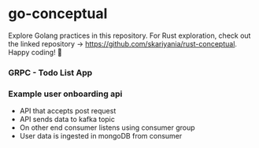 # go-conceptual
Explore Golang practices in this repository. For Rust exploration, check out the linked repository -> https://github.com/skariyania/rust-conceptual. Happy coding! 🚀

### GRPC - Todo List App


### Example user onboarding api
- API that accepts post request
- API sends data to kafka topic
- On other end consumer listens using consumer group
- User data is ingested in mongoDB from consumer